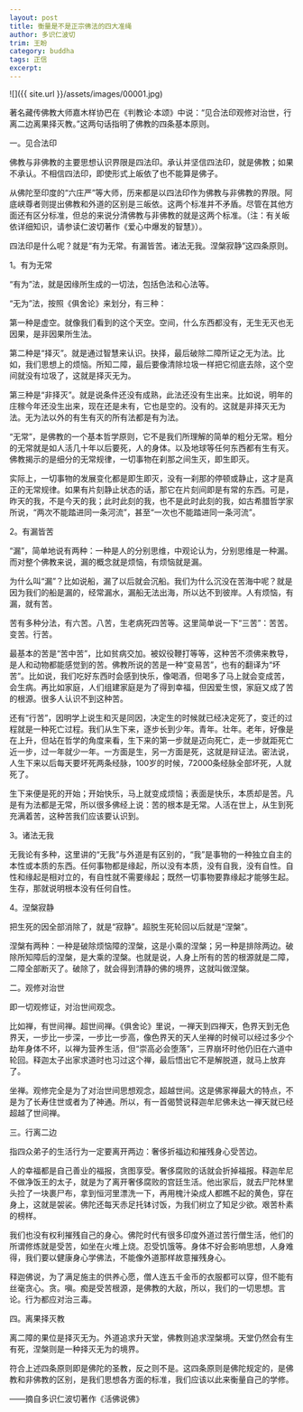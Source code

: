 ```yaml
---
layout: post
title: 衡量是不是正宗佛法的四大准绳
author: 多识仁波切
trim: 王盼
category: buddha
tags: 正信
excerpt:
---
```


![]({{ site.url }}/assets/images/00001.jpg)

著名藏传佛教大师嘉木样协巴在《判教论·本颂》中说：“见合法印观修对治世，行离二边离果择灭教。”这两句话指明了佛教的四条基本原则。

一。见合法印

佛教与非佛教的主要思想认识界限是四法印。承认并坚信四法印，就是佛教；如果不承认。不相信四法印，即使形式上皈依了也不能算是佛子。

从佛陀至印度的“六庄严”等大师，历来都是以四法印作为佛教与非佛教的界限。阿底峡尊者则提出佛教和外道的区别是三皈依。这两个标准并不矛盾。尽管在其他方面还有区分标准，但总的来说分清佛教与非佛教的就是这两个标准。（注：有关皈依详细知识，请参读仁波切著作《爱心中爆发的智慧》）。

四法印是什么呢？就是“有为无常。有漏皆苦。诸法无我。涅槃寂静”这四条原则。

1。有为无常

“有为”法，就是因缘所生成的一切法，包括色法和心法等。

“无为”法，按照《俱舍论》来划分，有三种：

第一种是虚空。就像我们看到的这个天空。空间，什么东西都没有，无生无灭也无因果，是非因果所生法。

第二种是“择灭”。就是通过智慧来认识。抉择，最后破除二障所证之无为法。比如，我们思想上的烦恼。所知二障，最后要像清除垃圾一样把它彻底去除，这个空间就没有垃圾了，这就是择灭无为。

第三种是“非择灭”。就是说条件还没有成熟，此法还没有生出来。比如说，明年的庄稼今年还没生出来，现在还是未有，它也是空的。没有的。这就是非择灭无为法。无为法以外的有生有灭的所有法都是有为法。

“无常”，是佛教的一个基本哲学原则，它不是我们所理解的简单的粗分无常。粗分的无常就是如人活几十年以后要死，人的身体。以及地球等任何东西都有生有灭。佛教揭示的是细分的无常规律，一切事物在刹那之间生灭，即生即灭。

实际上，一切事物的发展变化都是即生即灭，没有一刹那的停顿或静止，这才是真正的无常规律。如果有片刻静止状态的话，那它在片刻间即是有常的东西。可是，昨天的我，不是今天的我；此时此刻的我，也不是此时此刻的我，如古希腊哲学家所说，“两次不能踏进同一条河流”，甚至“一次也不能踏进同一条河流”。

2。有漏皆苦

“漏”，简单地说有两种：一种是人的分别思维，中观论认为，分别思维是一种漏。而对整个佛教来说，漏的概念就是烦恼，有烦恼就是漏。

为什么叫“漏”？比如说船，漏了以后就会沉船。我们为什么沉没在苦海中呢？就是因为我们的船是漏的，经常漏水，漏船无法出海，所以达不到彼岸。人有烦恼，有漏，就有苦。

苦有多种分法，有六苦。八苦，生老病死四苦等。这里简单说一下“三苦”：苦苦。变苦。行苦。

最基本的苦是“苦中苦”，比如贫病交加。被奴役鞭打等等，这种苦不须佛来教导，是人和动物都能感觉到的苦。佛教所说的苦是一种“变易苦”，也有的翻译为“坏苦”。比如说，我们吃好东西时会感到快乐，像喝酒，但喝多了马上就会变成苦，会生病。再比如家庭，人们组建家庭是为了得到幸福，但因爱生恨，家庭又成了苦的根源。很多人认识不到这种苦。

还有“行苦”，因明学上说生和灭是同因，决定生的时候就已经决定死了，变迁的过程就是一种死亡过程。我们从生下来，逐步长到少年。青年。壮年。老年，好像是在上升，但站在哲学的角度来看，生下来的第一步就是迈向死亡，走一步就距死亡近一步，过一年就少一年。一方面是生，另一方面是死，这就是辩证法。密法说，人生下来以后每天要坏死两条经脉，100岁的时候，72000条经脉全部坏死，人就死了。

生下来便是死的开始；开始快乐，马上就变成烦恼；表面是快乐，本质却是苦。凡是有为法都是无常，所以很多佛经上说：苦的根本是无常。人活在世上，从生到死充满着苦，这种苦我们应该要认识到。

3。诸法无我

无我论有多种，这里讲的“无我”与外道是有区别的，“我”是事物的一种独立自主的本性或本质的东西。任何事物都是缘起，所以没有本质，没有自我，没有自性。自性和缘起是相对立的，有自性就不需要缘起；既然一切事物要靠缘起才能够生起。生存，那就说明根本没有任何自性。

4。涅槃寂静

把生死的因全部消除了，就是“寂静”。超脱生死轮回以后就是“涅槃”。

涅槃有两种：一种是破除烦恼障的涅槃，这是小乘的涅槃；另一种是排除两边。破除所知障后的涅槃，是大乘的涅槃。也就是说，人身上所有的苦的根源就是二障，二障全部断灭了。破除了，就会得到清静的佛的境界，这就叫做涅槃。

二。观修对治世

即一切观修证，对治世间观念。

比如禅，有世间禅。超世间禅。《俱舍论》里说，一禅天到四禅天，色界天到无色界天，一步比一步深，一步比一步高，像色界天的天人坐禅的时候可以经过多少个劫年身体不坏，以禅为营养生活，但“崇高必会堕落”，三界崩坏时他仍旧在六道中轮回。释迦太子出家求道时也习过这个禅，最后悟出它不是解脱道，就马上放弃了。

坐禅。观修完全是为了对治世间思想观念，超越世间。这是佛家禅最大的特点，不是为了长寿住世或者为了神通。所以，有一首偈赞说释迦牟尼佛未达一禅天就已经超越了世间禅。

三。行离二边

指四众弟子的生活行为一定要离开两边：奢侈折福边和摧残身心受苦边。

人的幸福都是自己善业的福报，贪图享受。奢侈腐败的话就会折掉福报。释迦牟尼不做净饭王的太子，就是为了离开奢侈腐败的宫廷生活。他出家后，就去尸陀林里头捡了一块裹尸布，拿到恒河里漂洗一下，再用槐汁染成人都瞧不起的黄色，穿在身上，这就是袈裟。佛陀还每天赤足托钵讨饭，为我们树立了知足少欲。艰苦朴素的榜样。

我们也没有权利摧残自己的身心。佛陀时代有很多印度外道过苦行僧生活，他们的所谓修炼就是受苦，如坐在火堆上烧。忍受饥饿等。身体不好会影响思想，人身难得，我们要以健康身心学佛法，不能像外道那样故意摧残身心。

释迦佛说，为了满足施主的供养心愿，僧人连五千金币的衣服都可以穿，但不能有丝毫贪心。贪。嗔。痴是受苦根源，是佛教的大敌，所以，我们的一切思想。言论。行为都应对治三毒。

四。离果择灭教

离二障的果位是择灭无为。外道追求升天堂，佛教则追求涅槃境。天堂仍然会有生有死，涅槃则是一种择灭无为的境界。

符合上述四条原则即是佛陀的圣教，反之则不是。这四条原则是佛陀规定的，是佛教和非佛教的区别，是我们思想各方面的标准，我们应该以此来衡量自己的学修。

——摘自多识仁波切著作《活佛说佛》
